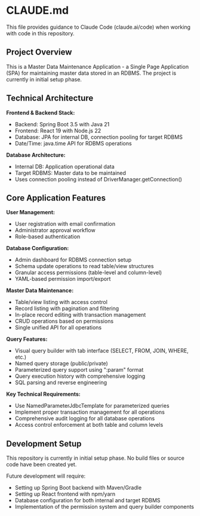 # CLAUDE.md

This file provides guidance to Claude Code (claude.ai/code) when working with code in this repository.

## Project Overview

This is a Master Data Maintenance Application - a Single Page Application (SPA) for maintaining master data stored in an RDBMS. The project is currently in initial setup phase.

## Technical Architecture

**Frontend & Backend Stack:**
- Backend: Spring Boot 3.5 with Java 21
- Frontend: React 19 with Node.js 22
- Database: JPA for internal DB, connection pooling for target RDBMS
- Date/Time: java.time API for RDBMS operations

**Database Architecture:**
- Internal DB: Application operational data
- Target RDBMS: Master data to be maintained
- Uses connection pooling instead of DriverManager.getConnection()

## Core Application Features

**User Management:**
- User registration with email confirmation
- Administrator approval workflow
- Role-based authentication

**Database Configuration:**
- Admin dashboard for RDBMS connection setup
- Schema update operations to read table/view structures
- Granular access permissions (table-level and column-level)
- YAML-based permission import/export

**Master Data Maintenance:**
- Table/view listing with access control
- Record listing with pagination and filtering
- In-place record editing with transaction management
- CRUD operations based on permissions
- Single unified API for all operations

**Query Features:**
- Visual query builder with tab interface (SELECT, FROM, JOIN, WHERE, etc.)
- Named query storage (public/private)
- Parameterized query support using ":param" format
- Query execution history with comprehensive logging
- SQL parsing and reverse engineering

**Key Technical Requirements:**
- Use NamedParameterJdbcTemplate for parameterized queries
- Implement proper transaction management for all operations
- Comprehensive audit logging for all database operations
- Access control enforcement at both table and column levels

## Development Setup

This repository is currently in initial setup phase. No build files or source code have been created yet.

Future development will require:
- Setting up Spring Boot backend with Maven/Gradle
- Setting up React frontend with npm/yarn
- Database configuration for both internal and target RDBMS
- Implementation of the permission system and query builder components